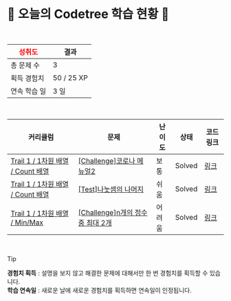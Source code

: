 # 🌲 오늘의 Codetree 학습 현황 🌲

<br />

| <span style="color:red;display:block;text-align:center;"> **성취도**</span> | 결과 |
|---|---|
| 총 문제 수 | 3 |
| 획득 경험치 | 50 / 25 XP |
| 연속 학습 일 | 3 일 |

<br />

|커리큘럼|문제|난이도|상태|코드 링크|
|---|---|---|---|---|
|[Trail 1 / 1차원 배열 / Count 배열](https://https://en.codetree.ai/trail-info/novice-low/)|[[Challenge]코로나 메뉴얼2](https://https://en.codetree.ai/trails/complete/curated-cards/challenge-covid-manual2/)|보통|Solved|[링크](https://github.com/Minkyu0424/Practice_CodeTest/blob/main/250108/%EC%BD%94%EB%A1%9C%EB%82%98%20%EB%A9%94%EB%89%B4%EC%96%BC2/covid-manual2.js)|
|[Trail 1 / 1차원 배열 / Count 배열](https://https://en.codetree.ai/trail-info/novice-low/)|[[Test]나눗셈의 나머지](https://https://en.codetree.ai/trails/complete/curated-cards/test-remainder-of-division/)|쉬움|Solved|[링크](https://github.com/Minkyu0424/Practice_CodeTest/blob/main/250108/%EB%82%98%EB%88%97%EC%85%88%EC%9D%98%20%EB%82%98%EB%A8%B8%EC%A7%80/remainder-of-division.js)|
|[Trail 1 / 1차원 배열 / Min/Max](https://https://en.codetree.ai/trail-info/novice-low/)|[[Challenge]n개의 정수 중 최대 2개](https://https://en.codetree.ai/trails/complete/curated-cards/challenge-two-max-of-n-num/)|어려움|Solved|[링크](https://github.com/Minkyu0424/Practice_CodeTest/blob/main/250108/n%EA%B0%9C%EC%9D%98%20%EC%A0%95%EC%88%98%20%EC%A4%91%20%EC%B5%9C%EB%8C%80%202%EA%B0%9C/two-max-of-n-num.js)|


<br />

> [!TIP]
> **경험치 획득** : 설명을 보지 않고 해결한 문제에 대해서만 한 번 경험치를 획득할 수 있습니다.  
> **학습 연속일** : 새로운 날에 새로운 경험치를 획득하면 연속일이 인정됩니다.

